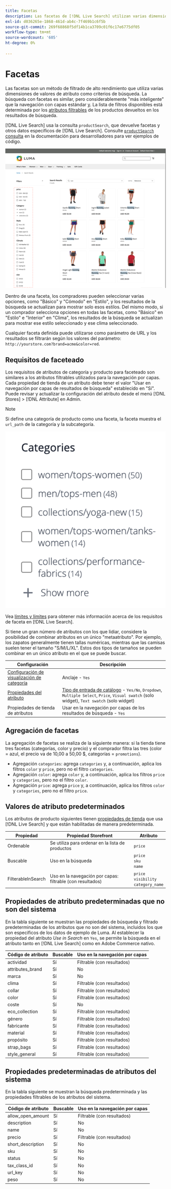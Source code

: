 ```yaml
---
title: Facetas
description: Las facetas de [!DNL Live Search] utilizan varias dimensiones de valores de atributo como criterios de búsqueda.
exl-id: d036265e-1868-461d-ab4c-7f469b1c6f5b
source-git-commit: 269f68868f5df14b1ca3709c01f6c17e6775df05
workflow-type: tm+mt
source-wordcount: '605'
ht-degree: 0%

---
```


# Facetas

Las facetas son un método de filtrado de alto rendimiento que utiliza varias dimensiones de valores de atributo como criterios de búsqueda. La búsqueda con facetas es similar, pero considerablemente &quot;más inteligente&quot; que la navegación con capas estándar [y &#x200B;](https://experienceleague.adobe.com/docs/commerce-admin/catalog/catalog/navigation/navigation-layered.html?lang=es). La lista de filtros disponibles está determinada por los [atributos filtrables](https://experienceleague.adobe.com/docs/commerce-admin/catalog/catalog/navigation/navigation-layered.html?lang=es#filterable-attributes) de los productos devueltos en los resultados de búsqueda.

[!DNL Live Search] usa la consulta `productSearch`, que devuelve facetas y otros datos específicos de [!DNL Live Search]. Consulte [`productSearch` consulta](https://developer.adobe.com/commerce/webapi/graphql/schema/live-search/queries/product-search/) en la documentación para desarrolladores para ver ejemplos de código.

![Resultados de búsqueda filtrados](assets/storefront-search-results-run.png)

Dentro de una faceta, los compradores pueden seleccionar varias opciones, como &quot;Básico&quot; y &quot;Cómodo&quot; en &quot;Estilo&quot;, y los resultados de la búsqueda se actualizan para mostrar solo esos estilos. Del mismo modo, si un comprador selecciona opciones en todas las facetas, como &quot;Básico&quot; en &quot;Estilo&quot; e &quot;Interior&quot; en &quot;Clima&quot;, los resultados de la búsqueda se actualizan para mostrar ese estilo seleccionado y ese clima seleccionado.

Cualquier faceta definida puede utilizarse como parámetro de URL y los resultados se filtrarán según los valores del parámetro: `http://yourstore.com?brand=acme&color=red`.

## Requisitos de faceteado

Los requisitos de atributos de categoría y producto para faceteado son similares a los atributos filtrables utilizados para la navegación por capas. Cada propiedad de tienda de un atributo debe tener el valor &quot;Usar en navegación por capas de resultados de búsqueda&quot; establecido en &quot;Sí&quot;. Puede revisar y actualizar la configuración del atributo desde el menú [!DNL Stores] > [!DNL Attribute] en Admin.

>[!NOTE]
>
>Si define una categoría de producto como una faceta, la faceta muestra el `url_path` de la categoría y la subcategoría.
>
>![Faceta de categoría](assets/facet-category.png)

Vea [límites y límites](./boundaries-limits.md#facets) para obtener más información acerca de los requisitos de faceta en [!DNL Live Search].

Si tiene un gran número de atributos con los que lidiar, considere la posibilidad de combinar atributos en un único &quot;metaatributo&quot;. Por ejemplo, los zapatos generalmente tienen tallas numéricas, mientras que las camisas suelen tener el tamaño &quot;S/M/L/XL&quot;. Estos dos tipos de tamaños se pueden combinar en un único atributo en el que se puede buscar.

| Configuración | Descripción |
|--- |--- |
| [Configuración de visualización de categoría](https://experienceleague.adobe.com/docs/commerce-admin/catalog/categories/create/categories-display-settings.html?lang=es) | Anclaje - `Yes` |
| [Propiedades del atributo](https://experienceleague.adobe.com/docs/commerce-admin/catalog/product-attributes/create/attribute-product-create.html?lang=es) | [Tipo de entrada de catálogo](https://experienceleague.adobe.com/docs/commerce-admin/catalog/product-attributes/attributes-input-types.html?lang=es) - `Yes/No`, `Dropdown`, `Multiple Select`, `Price`, `Visual swatch` (solo widget), `Text swatch` (solo widget) |
| Propiedades de tienda de atributos | Usar en la navegación por capas de los resultados de búsqueda - `Yes` |

## Agregación de facetas

La agregación de facetas se realiza de la siguiente manera: si la tienda tiene tres facetas (categorías, color y precio) y el comprador filtra las tres (color = azul, el precio va de 10,00 a 50,00 $, categorías = `promotions`).

* Agregación `categories`: agrega `categories` y, a continuación, aplica los filtros `color` y `price`, pero no el filtro `categories`.
* Agregación `color`: agrega `color` y, a continuación, aplica los filtros `price` y `categories`, pero no el filtro `color`.
* Agregación `price`: agrega `price` y, a continuación, aplica los filtros `color` y `categories`, pero no el filtro `price`.

## Valores de atributo predeterminados

Los atributos de producto siguientes tienen [propiedades de tienda](https://experienceleague.adobe.com/docs/commerce-admin/catalog/product-attributes/product-attributes.html?lang=es) que usa [!DNL Live Search] y que están habilitadas de manera predeterminada.

| Propiedad | Propiedad Storefront | Atributo |
|---|---|---|
| Ordenable | Se utiliza para ordenar en la lista de productos | `price` |
| Buscable | Uso en la búsqueda | `price` <br />`sku`<br />`name` |
| FilterableInSearch | Uso en la navegación por capas: filtrable (con resultados) | `price`<br />`visibility`<br />`category_name` |

## Propiedades de atributo predeterminadas que no son del sistema

En la tabla siguiente se muestran las propiedades de búsqueda y filtrado predeterminadas de los atributos que no son del sistema, incluidos los que son específicos de los datos de ejemplo de Luma. Al establecer la propiedad del atributo *Use in Search* en `Yes`, se permite la búsqueda en el atributo tanto en [!DNL Live Search] como en Adobe Commerce nativo.

| Código de atributo | Buscable | Uso en la navegación por capas |
|--- |--- |--- |
| actividad | Sí | Filtrable (con resultados) |
| attributes_brand | Sí | No |
| marca | Sí | No |
| clima | Sí | Filtrable (con resultados) |
| collar | Sí | Filtrable (con resultados) |
| color | Sí | Filtrable (con resultados) |
| coste | Sí | No |
| eco_collection | Sí | Filtrable (con resultados) |
| género | Sí | Filtrable (con resultados) |
| fabricante | Sí | Filtrable (con resultados) |
| material | Sí | Filtrable (con resultados) |
| propósito | Sí | Filtrable (con resultados) |
| strap_bags | Sí | Filtrable (con resultados) |
| style_general | Sí | Filtrable (con resultados) |

## Propiedades predeterminadas de atributos del sistema

En la tabla siguiente se muestran la búsqueda predeterminada y las propiedades filtrables de los atributos del sistema.

| Código de atributo | Buscable | Uso en la navegación por capas |
|--- |--- |--- |
| allow_open_amount | Sí | Filtrable (con resultados) |
| description | Sí | No |
| name | Sí | No |
| precio | Sí | Filtrable (con resultados) |
| short_description | Sí | No |
| sku | Sí | No |
| status | Sí | No |
| tax_class_id | Sí | No |
| url_key | Sí | No |
| peso | Sí | No |
